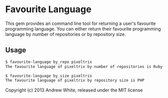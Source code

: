 Favourite Language
==================

This gem provides an command line tool for returning a user's favourite
programming language. You can either return their favourite programming
language by number of repositories or by repository size.

Usage
-----

``` sh
$ favourite-language by_repo pixeltrix
The favourite language of pixeltrix by number of repositories is Ruby

$ favourite-language by_size pixeltrix
The favourite language of pixeltrix by repository size is PHP
```

Copyright (c) 2013 Andrew White, released under the MIT license
